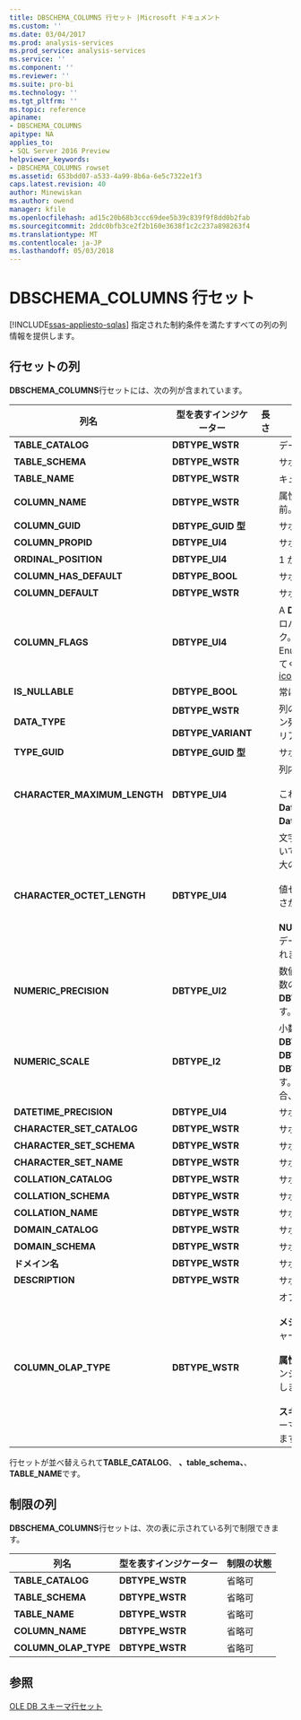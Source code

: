 ```yaml
---
title: DBSCHEMA_COLUMNS 行セット |Microsoft ドキュメント
ms.custom: ''
ms.date: 03/04/2017
ms.prod: analysis-services
ms.prod_service: analysis-services
ms.service: ''
ms.component: ''
ms.reviewer: ''
ms.suite: pro-bi
ms.technology: ''
ms.tgt_pltfrm: ''
ms.topic: reference
apiname:
- DBSCHEMA_COLUMNS
apitype: NA
applies_to:
- SQL Server 2016 Preview
helpviewer_keywords:
- DBSCHEMA_COLUMNS rowset
ms.assetid: 653bdd07-a533-4a99-8b6a-6e5c7322e1f3
caps.latest.revision: 40
author: Minewiskan
ms.author: owend
manager: kfile
ms.openlocfilehash: ad15c20b68b3ccc69dee5b39c839f9f8dd0b2fab
ms.sourcegitcommit: 2ddc0bfb3ce2f2b160e3638f1c2c237a898263f4
ms.translationtype: MT
ms.contentlocale: ja-JP
ms.lasthandoff: 05/03/2018
---
```

# <a name="dbschemacolumns-rowset"></a>DBSCHEMA_COLUMNS 行セット
[!INCLUDE[ssas-appliesto-sqlas](../../../includes/ssas-appliesto-sqlas.md)]
  指定された制約条件を満たすすべての列の列情報を提供します。  
  
## <a name="rowset-columns"></a>行セットの列  
 **DBSCHEMA_COLUMNS**行セットには、次の列が含まれています。  
  
|列名|型を表すインジケーター|長さ|Description|  
|-----------------|--------------------|------------|-----------------|  
|**TABLE_CATALOG**|**DBTYPE_WSTR**||データベースの名前。|  
|**TABLE_SCHEMA**|**DBTYPE_WSTR**||サポートされていません。|  
|**TABLE_NAME**|**DBTYPE_WSTR**||キューブの名前。|  
|**COLUMN_NAME**|**DBTYPE_WSTR**||属性階層またはメジャーの名前。|  
|**COLUMN_GUID**|**DBTYPE_GUID 型**||サポートされていません。|  
|**COLUMN_PROPID**|**DBTYPE_UI4**||サポートされていません。|  
|**ORDINAL_POSITION**|**DBTYPE_UI4**||1 から始まる列の位置。|  
|**COLUMN_HAS_DEFAULT**|**DBTYPE_BOOL**||サポートされていません。|  
|**COLUMN_DEFAULT**|**DBTYPE_WSTR**||サポートされていません。|  
|**COLUMN_FLAGS**|**DBTYPE_UI4**||A **DBCOLUMNFLAGS**列のプロパティを示すビットマスク。 'DBCOLUMNFLAGS Enumerated Type」を参照してください[icolumnsinfo::getcolumninfo](http://msdn2.microsoft.com/library/ms722704.aspx)|  
|**IS_NULLABLE**|**DBTYPE_BOOL**||常に返します**false**です。|  
|**DATA_TYPE**|**DBTYPE_WSTR**<br /><br /> **DBTYPE_VARIANT**||列のデータ型。 ディメンション列の文字列とメジャーのバリアントが返ります。|  
|**TYPE_GUID**|**DBTYPE_GUID 型**||サポートされていません。|  
|**CHARACTER_MAXIMUM_LENGTH**|**DBTYPE_UI4**||列内の値の可能な最大長。<br /><br /> これから取得されますが、 **DataSize**プロパティに、 **DataItem**です。|  
|**CHARACTER_OCTET_LENGTH**|**DBTYPE_UI4**||文字またはバイナリの列について、列に格納できる値の最大の長さ (単位はバイト)。<br /><br /> 値ゼロ (0) は、列に最大の長さがないことを示します。<br /><br /> **NULL**バイナリまたは文字のデータ型を返さない列が返されます。|  
|**NUMERIC_PRECISION**|**DBTYPE_UI2**||数値データの列の最大有効桁数の型以外の**DBTYPE_VARNUMERIC**です。|  
|**NUMERIC_SCALE**|**DBTYPE_I2**||小数点の右側にある数字の数**DBTYPE_DECIMAL**、 **DBTYPE_NUMERIC**、 **DBTYPE_VARNUMERIC**です。 これは、それ以外の場合、 **NULL**です。|  
|**DATETIME_PRECISION**|**DBTYPE_UI4**||サポートされていません。|  
|**CHARACTER_SET_CATALOG**|**DBTYPE_WSTR**||サポートされていません。|  
|**CHARACTER_SET_SCHEMA**|**DBTYPE_WSTR**||サポートされていません。|  
|**CHARACTER_SET_NAME**|**DBTYPE_WSTR**||サポートされていません。|  
|**COLLATION_CATALOG**|**DBTYPE_WSTR**||サポートされていません。|  
|**COLLATION_SCHEMA**|**DBTYPE_WSTR**||サポートされていません。|  
|**COLLATION_NAME**|**DBTYPE_WSTR**||サポートされていません。|  
|**DOMAIN_CATALOG**|**DBTYPE_WSTR**||サポートされていません。|  
|**DOMAIN_SCHEMA**|**DBTYPE_WSTR**||サポートされていません。|  
|**ドメイン名**|**DBTYPE_WSTR**||サポートされていません。|  
|**DESCRIPTION**|**DBTYPE_WSTR**||サポートされていません。|  
|**COLUMN_OLAP_TYPE**|**DBTYPE_WSTR**||オブジェクトの OLAP 型。<br /><br /> **メジャー**オブジェクトがメジャーであることを示します。<br /><br /> **属性**オブジェクトが、ディメンション属性であることを示します。<br /><br /> **スキーマ**オブジェクトがスキーマ内の列であることを示します。|  
  
 行セットが並べ替えられて**TABLE_CATALOG**、 **、table_schema、**、 **TABLE_NAME**です。  
  
## <a name="restriction-columns"></a>制限の列  
 **DBSCHEMA_COLUMNS**行セットは、次の表に示されている列で制限できます。  
  
|列名|型を表すインジケーター|制限の状態|  
|-----------------|--------------------|-----------------------|  
|**TABLE_CATALOG**|**DBTYPE_WSTR**|省略可|  
|**TABLE_SCHEMA**|**DBTYPE_WSTR**|省略可|  
|**TABLE_NAME**|**DBTYPE_WSTR**|省略可|  
|**COLUMN_NAME**|**DBTYPE_WSTR**|省略可|  
|**COLUMN_OLAP_TYPE**|**DBTYPE_WSTR**|省略可|  
  
## <a name="see-also"></a>参照  
 [OLE DB スキーマ行セット](../../../analysis-services/schema-rowsets/ole-db/ole-db-schema-rowsets.md)  
  
  
